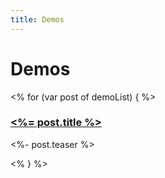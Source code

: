 ```yaml
---
title: Demos
---
```


Demos
=====

<% for (var post of demoList) { %>
### [<%= post.title %>](<%- post.url %>)

<%- post.teaser %>

<% } %>
